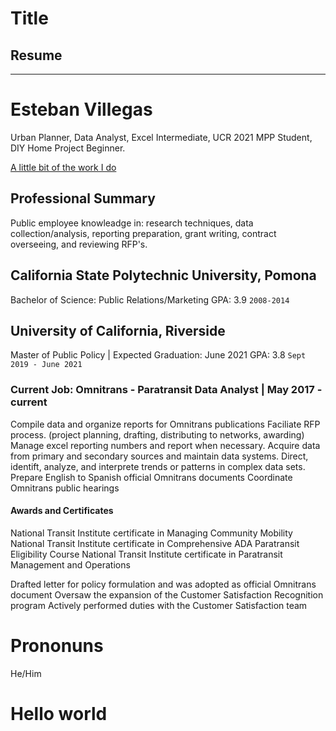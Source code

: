 # Title
## Resume

---

# Esteban Villegas
Urban Planner, Data Analyst, Excel Intermediate, UCR 2021 MPP Student, DIY Home Project Beginner.

  <a href="https:https://www.gosbcta.com/project/west-valley-connector-brt/">A little bit of the work I do</a>
  </div>


## Professional Summary
Public employee knowleadge in: research techniques, data collection/analysis, reporting preparation, grant writing, contract overseeing, and reviewing RFP's.


## California State Polytechnic University, Pomona
Bachelor of Science: Public Relations/Marketing 
GPA: 3.9
`2008-2014`


## University of California, Riverside
Master of Public Policy | Expected Graduation: June 2021
GPA: 3.8
`Sept 2019 - June 2021`

### Current Job: Omnitrans - Paratransit Data Analyst | May 2017 - current
Compile data and organize reports for Omnitrans publications
Faciliate RFP process. (project planning, drafting, distributing to networks, awarding)
Manage excel reporting numbers and report when necessary.
Acquire data from primary and secondary sources and maintain data systems.
Direct, identift, analyze, and interprete trends or patterns in complex data sets.
Prepare English to Spanish official Omnitrans documents
Coordinate Omnitrans public hearings 

#### Awards and Certificates
National Transit Institute certificate in Managing Community Mobility
National Transit Institute certificate in Comprehensive ADA Paratransit Eligibility Course
National Transit Institute certificate in Paratransit Management and Operations

Drafted letter for policy formulation and was adopted as official Omnitrans document
Oversaw the expansion of the Customer Satisfaction Recognition program 
Actively performed duties with the Customer Satisfaction team


# Prononuns 
He/Him

# Hello world
